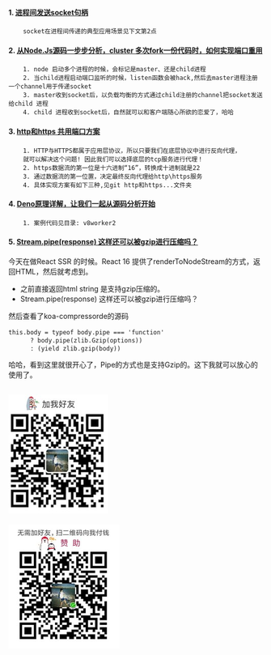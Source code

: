 

#### 1. [进程间发送socket句柄](https://github.com/lvgithub/blog/blob/master/send%20socket/readme.md)
```
    socket在进程间传递的典型应用场景见下文第2点
```

#### 2. [从Node.Js源码一步步分析，cluster 多次fork一份代码时，如何实现端口重用](https://github.com/lvgithub/blog/blob/master/cluster.md)
```
    1. node 启动多个进程的时候，会标记是master、还是child进程
    2. 当child进程启动端口监听的时候，listen函数会被hack,然后去master进程注册一个channel用于传递socket
    3. master收到socket后，以负载均衡的方式通过child注册的channel把socket发送给child 进程
    4. child 进程收到socket后，自然就可以和客户端随心所欲的恋爱了，哈哈
```



#### 3. [http和https 共用端口方案](https://github.com/lvgithub/blog/blob/master/http%E5%92%8Chttps%20%E5%85%B1%E7%94%A8%E7%AB%AF%E5%8F%A3%E6%96%B9%E6%A1%88%2001/proxy.js)
```
    1. HTTP与HTTPS都属于应用层协议，所以只要我们在底层协议中进行反向代理，
    就可以解决这个问题! 因此我们可以选择底层的tcp服务进行代理！
    2. https数据流的第一位是十六进制“16”，转换成十进制就是22
    3. 通过数据流的第一位置，决定最终反向代理给http\https服务
    4. 具体实现方案有如下三种,见git http和https...文件夹
```

#### 4. [Deno原理详解，让我们一起从源码分析开始](https://github.com/lvgithub/blog/blob/master/v8worker2/Deno%E5%8E%9F%E7%90%86%E8%AF%A6%E8%A7%A3%EF%BC%8C%E8%AE%A9%E6%88%91%E4%BB%AC%E4%B8%80%E8%B5%B7%E4%BB%8E%E6%BA%90%E7%A0%81%E5%88%86%E6%9E%90%E5%BC%80%E5%A7%8B.md)
```
    1. 案例代码见目录: v8worker2
```
#### 5. [Stream.pipe(response) 这样还可以被gzip进行压缩吗？](https://juejin.im/post/5ba333d2e51d450e60582912)
今天在做React SSR 的时候。React 16 提供了renderToNodeStream的方式，返回HTML，然后就考虑到。
* 之前直接返回html string 是支持gzip压缩的。
* Stream.pipe(response) 这样还可以被gzip进行压缩吗？

然后查看了koa-compressorde的源码
```
this.body = typeof body.pipe === 'function'
      ? body.pipe(zlib.Gzip(options))
      : (yield zlib.gzip(body))
```
哈哈，看到这里就很开心了，Pipe的方式也是支持Gzip的。这下我就可以放心的使用了。


![微信](./weixin.jpg) 
---  
![微信](./pay.jpg)




